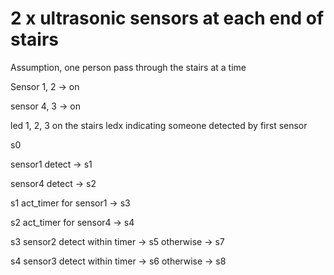 # 2 x ultrasonic sensors at each end of stairs

Assumption, one person pass through the stairs at a time

Sensor 1, 2 -> on

sensor 4, 3 -> on

led 1, 2, 3 on the stairs
ledx indicating someone detected by first sensor

s0

sensor1 detect -> s1

sensor4 detect -> s2

s1
act_timer for sensor1
-> s3

s2
act_timer for sensor4
-> s4

s3
sensor2 detect within timer -> s5
otherwise -> s7

s4
sensor3 detect within timer -> s6
otherwise -> s8
